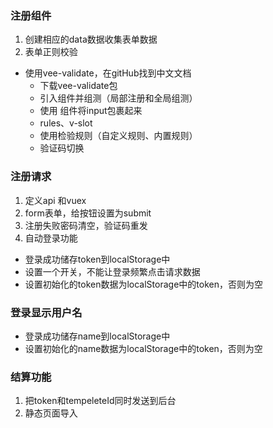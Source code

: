 ### 注册组件
1. 创建相应的data数据收集表单数据
2. 表单正则校验
- 使用vee-validate，在gitHub找到中文文档
    - 下载vee-validate包
    - 引入组件并组测（局部注册和全局组测）
    - 使用 组件将input包裹起来
    - rules、v-slot
    - 使用检验规则（自定义规则、内置规则）
    - 验证码切换
   
### 注册请求
1. 定义api 和vuex
2. form表单，给按钮设置为submit
3. 注册失败密码清空，验证码重发
4. 自动登录功能
- 登录成功储存token到localStorage中
- 设置一个开关，不能让登录频繁点击请求数据
- 设置初始化的token数据为localStorage中的token，否则为空

### 登录显示用户名
- 登录成功储存name到localStorage中
- 设置初始化的name数据为localStorage中的token，否则为空

### 结算功能
1. 把token和tempeleteId同时发送到后台
2. 静态页面导入